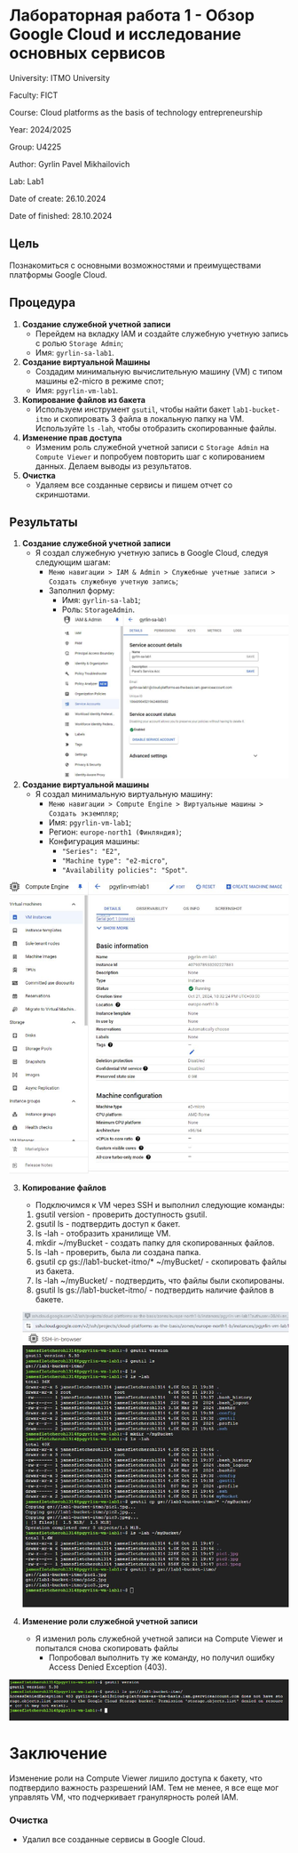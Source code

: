# Лабораторная работа 1 - Обзор Google Cloud и исследование основных сервисов
University: ITMO University

Faculty: FICT

Course: Cloud platforms as the basis of technology entrepreneurship

Year: 2024/2025 

Group: U4225

Author: Gyrlin Pavel Mikhailovich

Lab: Lab1

Date of create: 26.10.2024

Date of finished: 28.10.2024
## Цель
Познакомиться с основными возможностями и преимуществами платформы Google Cloud.
## Процедура
1. **Создание служебной учетной записи**
    * Перейдем на вкладку IAM и создайте служебную учетную запись с ролью `Storage Admin`;
    * Имя: `gyrlin-sa-lab1`.
2. **Создание виртуальной Машины**
    * Создадим минимальную вычислительную машину (VM) с типом машины e2-micro в режиме спот;
    * Имя: `pgyrlin-vm-lab1`.
3. **Копирование файлов из бакета**
    * Используем инструмент `gsutil`, чтобы найти бакет `lab1-bucket-itmo` и скопировать 3 файла в локальную папку на VM. Используйте `ls` `-lah`, чтобы отобразить скопированные файлы.
4. **Изменение прав доступа**
    * Изменим роль служебной учетной записи с `Storage Admin` на `Compute Viewer` и попробуем повторить шаг с копированием данных. Делаем выводы из результатов.
5. **Очистка**
    * Удаляем все созданные сервисы и пишем отчет со скриншотами.
## Результаты
1. **Создание служебной учетной записи**
    * Я создал служебную учетную запись в Google Cloud, следуя следующим шагам:
        * `Меню навигации > IAM & Admin > Служебные учетные записи > Создать служебную учетную запись`;
        * Заполнил форму:
            * Имя: `gyrlin-sa-lab1`;
            * Роль: `StorageAdmin`.
![alt text](<Виртуальная машина1.JPG>)
2. **Создание виртуальной машины**
    * Я создал минимальную виртуальную машину:
        * `Меню навигации > Compute Engine > Виртуальные машины > Создать экземпляр`;
        * Имя: `pgyrlin-vm-lab1`;
        * Регион: `europe-north1 (Финляндия)`;
        * Конфигурация машины: 
           * `"Series": "E2"`,
            * `"Machine type": "e2-micro"`,
            *  `"Availability policies": "Spot"`.

![alt text](<Виртуальная машина2.JPG>)

3. **Копирование файлов**
    * Подключимся к VM через SSH и выполнил следующие команды:
    1.	gsutil version - проверить доступность gsutil.
    2.	gsutil ls - подтвердить доступ к бакет.
    3.	ls -lah - отобразить хранилище VM.
    4.	mkdir ~/myBucket - создать папку для скопированных файлов.
    5.	ls -lah - проверить, была ли создана папка.
    6.	gsutil cp gs://lab1-bucket-itmo/* ~/myBucket/ - скопировать файлы из бакета.
    7.	ls -lah ~/myBucket/ - подтвердить, что файлы были скопированы.
    8.	gsutil ls gs://lab1-bucket-itmo/ - подтвердить наличие файлов в бакете.

    ![alt text](<Виртуальная машина 3.JPG>)
4. **Изменение роли служебной учетной записи**
    * Я изменил роль служебной учетной записи на Compute Viewer и попытался снова скопировать файлы
        * Попробовал выполнить ту же команду, но получил ошибку Access Denied Exception (403).
    
![alt text](<Виртуальная машина 4.jpg>)

# **Заключение** 
Изменение роли на Compute Viewer лишило доступа к бакету, что подтвердило важность разрешений IAM. Тем не менее, я все еще мог управлять VM, что подчеркивает гранулярность ролей IAM.
### **Очистка**
* Удалил все созданные сервисы в Google Cloud.


